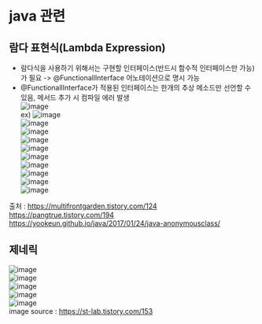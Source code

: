 # java 관련
## 람다 표현식(Lambda Expression)
* 람다식을 사용하기 위해서는 구현할 인터페이스(반드시 함수적 인터페이스만 가능)가 필요 -> @FunctionallInterface 어노테이션으로 명시 가능 <br>
* @FunctionallInterface가 적용된 인터페이스는 한개의 추상 메소드만 선언할 수 있음, 메서드 추가 시 컴파일 에러 발생 <br>
![image](https://user-images.githubusercontent.com/44331989/125908656-eb100be5-7e24-4140-886d-70f40b7ddd37.png) <br>
ex)
![image](https://user-images.githubusercontent.com/44331989/125920249-d021ee2d-1370-4da1-bb8c-6bf5e9e8c534.png) <br>
![image](https://user-images.githubusercontent.com/44331989/125920272-34346476-c32d-4c1b-8b59-456ebe48c234.png) <br>
![image](https://user-images.githubusercontent.com/44331989/125922100-8371191f-6f2d-4c27-bda9-2ea2f9a6bf31.png) <br>
![image](https://user-images.githubusercontent.com/44331989/125922299-c10ae0f1-4c3b-4040-a237-96f686bcc5d6.png) <br>
![image](https://user-images.githubusercontent.com/44331989/125922315-410d0ddc-2ef9-444c-a889-3892955a199d.png) <br>
![image](https://user-images.githubusercontent.com/44331989/125920813-12af860e-d4cc-44b0-bfd9-45ede9bf76cf.png) <br>
![image](https://user-images.githubusercontent.com/44331989/125927222-7be924e5-fc04-4769-a862-d5274bb4b40a.png) <br>
![image](https://user-images.githubusercontent.com/44331989/125927503-d5fc8087-aabc-421a-bdd8-166857155345.png) <br>
![image](https://user-images.githubusercontent.com/44331989/125927808-97b7a41a-c69b-4560-a139-306be51238ce.png) <br>
![image](https://user-images.githubusercontent.com/44331989/125927830-94847999-11cd-4eb4-8367-e68396ceaf74.png) <br>

출처 : https://multifrontgarden.tistory.com/124 <br>
      https://pangtrue.tistory.com/194 <br>
      https://yookeun.github.io/java/2017/01/24/java-anonymousclass/ <br>

## 제네릭
![image](https://user-images.githubusercontent.com/44331989/138624348-7ab90040-455e-4f15-b8ad-8e7d9dad8ca6.png) <br>
![image](https://user-images.githubusercontent.com/44331989/138624377-a1f62954-ff9d-4e8a-84dd-b7495523607c.png) <br>
![image](https://user-images.githubusercontent.com/44331989/138624398-177df884-090d-4112-8cad-9f7e753995ed.png) <br>
![image](https://user-images.githubusercontent.com/44331989/138624412-f2a8fc1f-357e-448d-ab07-a20b99d559dc.png) <br>
![image](https://user-images.githubusercontent.com/44331989/138624439-9ab0a5b0-20d6-4c62-82c8-805673488610.png) <br>
image source : https://st-lab.tistory.com/153 <br>
